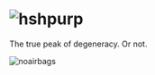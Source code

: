 # ![hshpurp](https://github.com/user-attachments/assets/7bf4b786-039a-4e35-a2f1-860f14d9932f)
The true peak of degeneracy. Or not.


![noairbags](https://github.com/user-attachments/assets/e3a02f05-5267-4ad2-aa36-42b392792bb1)

